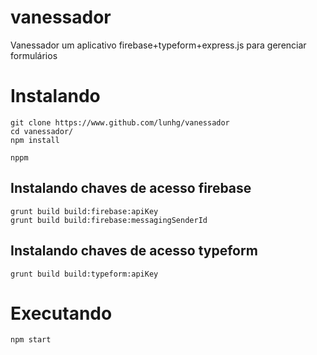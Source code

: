 # vanessador

Vanessador  um aplicativo firebase+typeform+express.js para gerenciar formulários

# Instalando

    git clone https://www.github.com/lunhg/vanessador
    cd vanessador/
    npm install
    
    nppm
    
##  Instalando chaves de acesso firebase

    grunt build build:firebase:apiKey
    grunt build build:firebase:messagingSenderId
    
##  Instalando chaves de acesso typeform

    grunt build build:typeform:apiKey
    
# Executando

    npm start
